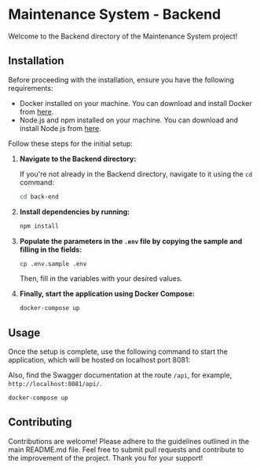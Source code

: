 # Maintenance System - Backend

Welcome to the Backend directory of the Maintenance System project!

## Installation

Before proceeding with the installation, ensure you have the following requirements:

- Docker installed on your machine. You can download and install Docker from [here](https://www.docker.com/get-started).
- Node.js and npm installed on your machine. You can download and install Node.js from [here](https://nodejs.org/).

Follow these steps for the initial setup:

1. **Navigate to the Backend directory:**

    If you're not already in the Backend directory, navigate to it using the `cd` command:

    ```bash
    cd back-end
    ```

2. **Install dependencies by running:**

    ```bash
    npm install
    ```

3. **Populate the parameters in the `.env` file by copying the sample and filling in the fields:**

    ```bash
    cp .env.sample .env
    ```

    Then, fill in the variables with your desired values.

4. **Finally, start the application using Docker Compose:**

    ```bash
    docker-compose up
    ```

## Usage

Once the setup is complete, use the following command to start the application, which will be hosted on localhost port 8081:

Also, find the Swagger documentation at the route `/api`, for example, `http://localhost:8081/api/`.

```bash
docker-compose up
```

## Contributing

Contributions are welcome! Please adhere to the guidelines outlined in the main README.md file. Feel free to submit pull requests and contribute to the improvement of the project. Thank you for your support!